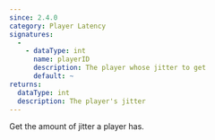 ```yaml
---
since: 2.4.0
category: Player Latency
signatures:
  -
    - dataType: int
      name: playerID
      description: The player whose jitter to get
      default: ~
returns:
  dataType: int
  description: The player's jitter
---
```


Get the amount of jitter a player has.
